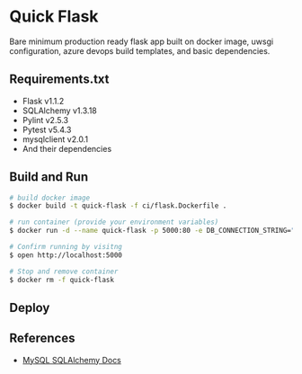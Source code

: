 # Quick Flask
Bare minimum production ready flask app built on docker image, uwsgi configuration, azure devops build templates, and basic dependencies.

## Requirements.txt
- Flask v1.1.2
- SQLAlchemy v1.3.18
- Pylint v2.5.3
- Pytest v5.4.3
- mysqlclient v2.0.1
- And their dependencies

## Build and Run
```bash
# build docker image
$ docker build -t quick-flask -f ci/flask.Dockerfile .

# run container (provide your environment variables)
$ docker run -d --name quick-flask -p 5000:80 -e DB_CONNECTION_STRING="mysql+mysqldb://username:password@host:3306/pub_workspaces?ssl=true" -e APP_ENV="development" quick-flask

# Confirm running by visitng
$ open http://localhost:5000

# Stop and remove container
$ docker rm -f quick-flask
```

## Deploy

## References 
- [MySQL SQLAlchemy Docs](https://docs.sqlalchemy.org/en/13/dialects/mysql.html)